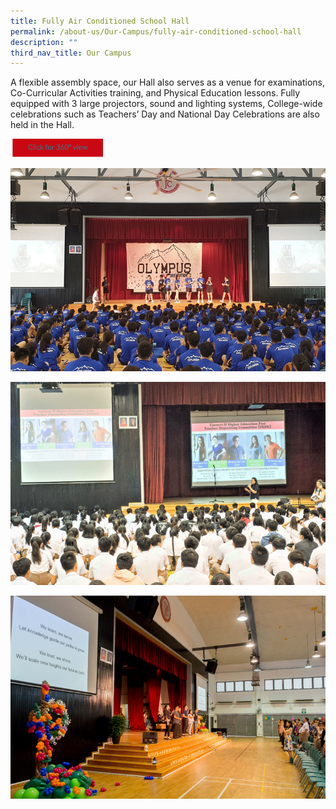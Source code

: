 ```yaml
---
title: Fully Air Conditioned School Hall
permalink: /about-us/Our-Campus/fully-air-conditioned-school-hall
description: ""
third_nav_title: Our Campus
---
```

A flexible assembly space, our Hall also serves as a venue for examinations, Co-Curricular Activities training, and Physical Education lessons. Fully equipped with 3 large projectors, sound and lighting systems, College-wide celebrations such as Teachers’ Day and National Day Celebrations are also held in the Hall.

<a href="https://teliportme.com/view/1835932?utm_medium=android&utm_source=share-panorama">
<img src="/images/click%20here.png"  
     style="width:30%">
	
![](/images/hall1.jpeg)
	
![](/images/hall2.jpeg)
	
![](/images/hall3.jpeg)
	
